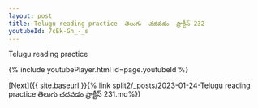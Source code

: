 ```yaml
---
layout: post
title: Telugu reading practice  తెలుగు  చదవడం  ప్రాక్టీస్ 232
youtubeId: 7cEk-Gh_-_s
---
```

 
 
Telugu reading practice
 
 
 
 
 


{% include youtubePlayer.html id=page.youtubeId %}
 
[Next]({{ site.baseurl }}{% link  split2/_posts/2023-01-24-Telugu reading practice  తెలుగు  చదవడం  ప్రాక్టీస్ 231.md%})
 
